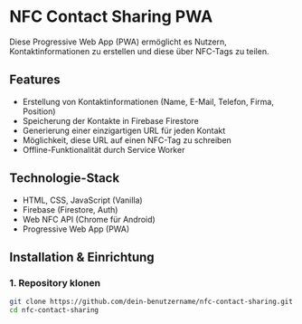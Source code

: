 # NFC Contact Sharing PWA

Diese Progressive Web App (PWA) ermöglicht es Nutzern, Kontaktinformationen zu erstellen und diese über NFC-Tags zu teilen.

## Features

- Erstellung von Kontaktinformationen (Name, E-Mail, Telefon, Firma, Position)
- Speicherung der Kontakte in Firebase Firestore
- Generierung einer einzigartigen URL für jeden Kontakt
- Möglichkeit, diese URL auf einen NFC-Tag zu schreiben
- Offline-Funktionalität durch Service Worker

## Technologie-Stack

- HTML, CSS, JavaScript (Vanilla)
- Firebase (Firestore, Auth)
- Web NFC API (Chrome für Android)
- Progressive Web App (PWA)

## Installation & Einrichtung

### 1. Repository klonen

```bash
git clone https://github.com/dein-benutzername/nfc-contact-sharing.git
cd nfc-contact-sharing
```
